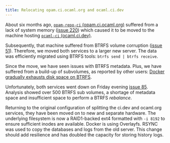 ```yaml
---
title: Relocating opam.ci.ocaml.org and ocaml.ci.dev
---
```


About six months ago, [`opam-repo-ci` (opam.ci.ocaml.org)](https://opam.ci.ocaml.org) suffered from a lack of system memory ([issue 220](https://github.com/ocurrent/opam-repo-ci/issues/220)) which caused it to be moved to the machine hosting [`ocaml-ci` (ocaml.ci.dev)](https://ocaml.ci.dev).

Subsequently, that machine suffered from BTRFS volume corruption ([issue 51](https://github.com/ocaml/infrastructure/issues/51)). Therefore, we moved both services to a larger new server. The data was efficiently migrated using BTRFS tools: `btrfs send | btrfs receive`.

Since the move, we have seen issues with BTRFS metadata. Plus, we have suffered from a build-up of subvolumes, as reported by other users: [Docker gradually exhausts disk space on BTRFS](https://github.com/moby/moby/issues/27653).

Unfortunately, both services went down on Friday evening [issue 85](https://github.com/ocaml/infrastructure/issues/85).  Analysis showed over 500 BTRFS sub volumes, a shortage of metadata space and insufficient space to perform a BTRFS _rebalance_.

Returning to the original configuration of splitting the ci.dev and ocaml.org services, they have been moved on to new and separate hardware.  The underlying filesystem is now a RAID1-backed ext4 formatted with `-i 8192` to ensure sufficient inodes are available.  Docker is using Overlayfs.  RSYNC was used to copy the databases and logs from the old server.  This change should add resilience and has doubled the capacity for storing history logs.

